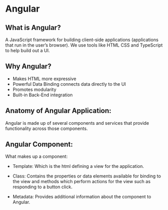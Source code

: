 # Angular

## What is Angular? 

A JavaScript framework for building client-side applications (applications that run in the user’s browser). We use tools like HTML CSS and TypeScript to help build out a UI.  

## Why Angular?

-	Makes HTML more expressive
-	Powerful Data Binding connects data directly to the UI
-	Promotes modularity
-	Built-in Back-End integration

## Anatomy of Angular Application:

Angular is made up of several components and services that provide functionality across those components. 

## Angular Component: 

What makes up a component: 

- Template:  Which is the html defining a view for the application. 
  
- Class:  Contains the properties or data elements available for binding to the view and methods which perform actions for the view such as responding to a button click.
  
- Metadata: Provides additional information about the component to Angular.

